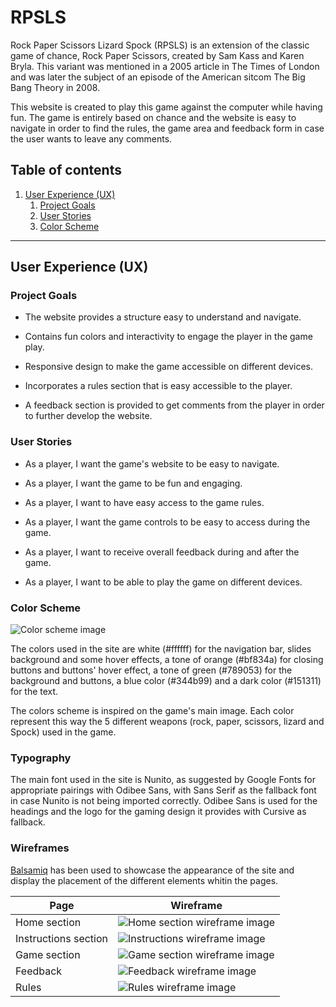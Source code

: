 # RPSLS

Rock Paper Scissors Lizard Spock (RPSLS) is an extension of the classic game of chance, Rock Paper Scissors, created by Sam Kass and Karen Bryla. This variant was mentioned in a 2005 article in The Times of London and was later the subject of an episode of the American sitcom The Big Bang Theory in 2008.

This website is created to play this game against the computer while having fun. The game is entirely based on chance and the website is easy to navigate in order to find the rules, the game area and feedback form in case the user wants to leave any comments.

## Table of contents

1. [User Experience (UX)](#user-experience-UX)
    1. [Project Goals](#project-goals)
    2. [User Stories](#user-stories)
    3. [Color Scheme](#color-scheme)

***

## User Experience (UX)

### Project Goals

* The website provides a structure easy to understand and navigate.

* Contains fun colors and interactivity to engage the player in the game play.

* Responsive design to make the game accessible on different devices.

* Incorporates a rules section that is easy accessible to the player.

* A feedback section is provided to get comments from the player in order to further develop the website.

### User Stories

* As a player, I want the game's website to be easy to navigate.

* As a player, I want the game to be fun and engaging.

* As a player, I want to have easy access to the game rules.

* As a player, I want the game controls to be easy to access during the game.

* As a player, I want to receive overall feedback during and after the game.

* As a player, I want to be able to play the game on different devices.

### Color Scheme

![Color scheme image](assets/readme-files/color-scheme.png)

The colors used in the site are white (#ffffff) for the navigation bar, slides background and some hover effects, a tone of orange (#bf834a) for closing buttons and buttons' hover effect, a tone of green (#789053) for the background and buttons, a blue color (#344b99) and a dark color (#151311) for the text.

The colors scheme is inspired on the game's main image. Each color represent this way the 5 different weapons (rock, paper, scissors, lizard and Spock) used in the game.

### Typography

The main font used in the site is Nunito, as suggested by Google Fonts for appropriate pairings with Odibee Sans, with Sans Serif as the fallback font in case Nunito is not being imported correctly. Odibee Sans is used for the headings and the logo for the gaming design it provides with Cursive as fallback.

### Wireframes

[Balsamiq](https://balsamiq.com/) has been used to showcase the appearance of the site and display the placement of the different elements whitin the pages.

Page | Wireframe
--- | ---
Home section | ![Home section wireframe image](assets/wireframes/home-section.png)
Instructions section | ![Instructions wireframe image](assets/wireframes/instructions-section.png)
Game section| ![Game section wireframe image](assets/wireframes/game-section.png)
Feedback | ![Feedback wireframe image](assets/wireframes/feedback.png)
Rules | ![Rules wireframe image](assets/wireframes/rules.png)
